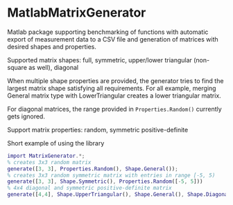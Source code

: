 # MatlabMatrixGenerator

Matlab package supporting benchmarking of functions with automatic export of measurement data to a CSV file and generation of matrices with desired shapes and properties.

Supported matrix shapes: full, symmetric, upper/lower triangular (non-square as well), diagonal

When multiple shape properties are provided, the generator tries to find the largest matrix shape satisfying all requirements. For all example, merging General matrix type with LowerTriangular creates a lower triangular matrix.

For diagonal matrices, the range provided in ```Properties.Random()``` currently gets ignored.

Support matrix properties: random, symmetric positive-definite

Short example of using the library

```matlab
import MatrixGenerator.*;
% creates 3x3 random matrix 
generate([3, 3], Properties.Random(), Shape.General());
% creates 3x3 random symmetric matrix with entries in range [-5, 5)
generate([3, 3], Shape.Symmetric(), Properties.Random([-5, 5]))
% 4x4 diagonal and symmetric positive-definite matrix
generate([4,4], Shape.UpperTriangular(), Shape.General(), Shape.Diagonal(), Properties.SPD());
```
